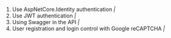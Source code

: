 1. Use AspNetCore.Identity authentication *|*
2. Use JWT authentication *|*
3. Using Swagger in the API *|*
4. User registration and login control with Google reCAPTCHA *|*
